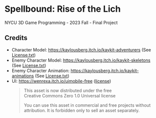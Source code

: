 # Spellbound: Rise of the Lich

NYCU 3D Game Programming - 2023 Fall - Final Project

## Credits

- Character Model: https://kaylousberg.itch.io/kaykit-adventurers (See [License.txt](./Assets/ThirdParty/KayKit_Adventurers_1.0_FREE/License.txt))
- Enemy Character Model: https://kaylousberg.itch.io/kaykit-skeletons (See [License.txt](./Assets/ThirdParty/KayKit%20Character%20Pack%20-%20Skeletons%201.0/License.txt))
- Enemy Character Animation: https://kaylousberg.itch.io/kaykit-animations (See [License.txt](./Assets/ThirdParty/KayKit%20Character%20Animations%201.2/License.txt))
- UI: https://wenrexa.itch.io/uimobile-free ([license](https://wenrexa.itch.io/uimobile-free/devlog/230642/changing-the-license))
    > This asset is now distributed under the free  
    > Creative Commons Zero 1.0 Universal license
    > 
    > You can use this asset in commercial and free projects without attribution. It is forbidden only to sell an asset separately.

